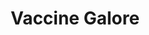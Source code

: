 ---
title: Vaccine Galore
emoji: 💉
emojipedia: https://emojipedia.org/syringe/
more_url: https://www.who.int/news-room/q-a-detail/vaccines-and-immunization-what-is-vaccination
year: 2021
---
